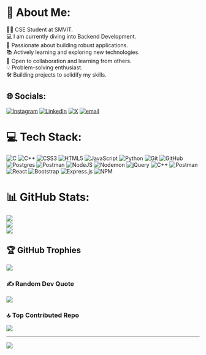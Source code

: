 # 💫 About Me:
 🧑‍🎓 CSE Student at SMVIT.<br> 💻 I am currently diving into Backend Development.<br> 🚀 Passionate about building robust applications.<br> 📚 Actively learning and exploring new technologies.<br> 🤝 Open to collaboration and learning from others.<br> 💡 Problem-solving enthusiast.<br> 🛠️ Building projects to solidify my skills.<br>

## 🌐 Socials:
[![Instagram](https://img.shields.io/badge/Instagram-%23E4405F.svg?logo=Instagram&logoColor=white)](https://www.instagram.com/mobi__2400/) [![LinkedIn](https://img.shields.io/badge/LinkedIn-%230077B5.svg?logo=linkedin&logoColor=white)](https://www.linkedin.com/in/md-mobasshir-shakil-khan-8ba835326/) [![X](https://img.shields.io/badge/X-black.svg?logo=X&logoColor=white)](https://x.com/mobi2400) [![email](https://img.shields.io/badge/Email-D14836?logo=gmail&logoColor=white)](mailto:mobasshirkhan9931@gmail.com) 

# 💻 Tech Stack:
![C](https://img.shields.io/badge/c-%2300599C.svg?style=for-the-badge&logo=c&logoColor=white) ![C++](https://img.shields.io/badge/c++-%2300599C.svg?style=for-the-badge&logo=c%2B%2B&logoColor=white) ![CSS3](https://img.shields.io/badge/css3-%231572B6.svg?style=for-the-badge&logo=css3&logoColor=white) ![HTML5](https://img.shields.io/badge/html5-%23E34F26.svg?style=for-the-badge&logo=html5&logoColor=white) ![JavaScript](https://img.shields.io/badge/javascript-%23323330.svg?style=for-the-badge&logo=javascript&logoColor=%23F7DF1E) ![Python](https://img.shields.io/badge/python-3670A0?style=for-the-badge&logo=python&logoColor=ffdd54) ![Git](https://img.shields.io/badge/git-%23F05033.svg?style=for-the-badge&logo=git&logoColor=white) ![GitHub](https://img.shields.io/badge/github-%23121011.svg?style=for-the-badge&logo=github&logoColor=white) ![Postgres](https://img.shields.io/badge/postgres-%23316192.svg?style=for-the-badge&logo=postgresql&logoColor=white) ![Postman](https://img.shields.io/badge/Postman-FF6C37?style=for-the-badge&logo=postman&logoColor=white) ![NodeJS](https://img.shields.io/badge/node.js-6DA55F?style=for-the-badge&logo=node.js&logoColor=white) ![Nodemon](https://img.shields.io/badge/NODEMON-%23323330.svg?style=for-the-badge&logo=nodemon&logoColor=%BBDEAD) ![jQuery](https://img.shields.io/badge/jquery-%230769AD.svg?style=for-the-badge&logo=jquery&logoColor=white) ![C++](https://img.shields.io/badge/c++-%2300599C.svg?style=for-the-badge&logo=c%2B%2B&logoColor=white) ![Postman](https://img.shields.io/badge/Postman-FF6C37?style=for-the-badge&logo=postman&logoColor=white)  ![React](https://img.shields.io/badge/react-%2320232a.svg?style=for-the-badge&logo=react&logoColor=%2361DAFB) ![Bootstrap](https://img.shields.io/badge/bootstrap-%238511FA.svg?style=for-the-badge&logo=bootstrap&logoColor=white) ![Express.js](https://img.shields.io/badge/express.js-%23404d59.svg?style=for-the-badge&logo=express&logoColor=%2361DAFB) ![NPM](https://img.shields.io/badge/NPM-%23CB3837.svg?style=for-the-badge&logo=npm&logoColor=white) 
# 📊 GitHub Stats:
![](https://github-readme-stats.vercel.app/api?username=mobi2400&theme=dark&hide_border=false&include_all_commits=false&count_private=false)<br/>
![](https://nirzak-streak-stats.vercel.app/?user=mobi2400&theme=dark&hide_border=false)<br/>
![](https://github-readme-stats.vercel.app/api/top-langs/?username=mobi2400&theme=dark&hide_border=false&include_all_commits=false&count_private=false&layout=compact)

## 🏆 GitHub Trophies
![](https://github-profile-trophy.vercel.app/?username=mobi2400&theme=radical&no-frame=false&no-bg=true&margin-w=4)

### ✍️ Random Dev Quote
![](https://quotes-github-readme.vercel.app/api?type=horizontal&theme=radical)

### 🔝 Top Contributed Repo
![](https://github-contributor-stats.vercel.app/api?username=mobi2400&limit=5&theme=dark&combine_all_yearly_contributions=true)

---
[![](https://visitcount.itsvg.in/api?id=mobi2400&icon=0&color=0)](https://visitcount.itsvg.in)

<!-- Proudly created with GPRM ( https://gprm.itsvg.in ) -->
